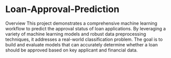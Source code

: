 # Loan-Approval-Prediction
Overview
This project demonstrates a comprehensive machine learning workflow to predict the approval status of loan applications. By leveraging a variety of machine learning models and robust data preprocessing techniques, it addresses a real-world classification problem. The goal is to build and evaluate models that can accurately determine whether a loan should be approved based on key applicant and financial data.
